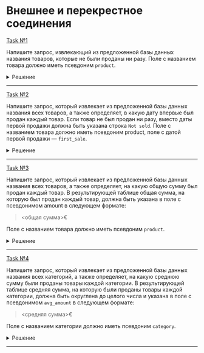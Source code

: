# Внешнее и перекрестное соединения

[Task №1](https://stepik.org/lesson/1038191/step/11?unit=1046721)

Напишите запрос, извлекающий из предложенной базы данных названия товаров, которые не были проданы ни разу.
Поле с названием товара должно иметь псевдоним `product`.

<details>
  <summary>Решение</summary>

  ```sql
  SELECT Products.name AS product
  FROM Products
  LEFT JOIN Sales ON Products.id = Sales.product_id
  GROUP BY Products.name
  HAVING COUNT(Sales.product_id) = 0;
  ```

</details>

---

[Task №2](https://stepik.org/lesson/1038191/step/12?unit=1046721)

Напишите запрос, который извлекает из предложенной базы данных названия всех товаров, а также определяет, в какую дату впервые был продан каждый товар. 
Если товар не был продан ни разу, вместо даты первой продажи должна быть указана строка `Not sold`.
Поле с названием товара должно иметь псевдоним product, поле с датой первой продажи — `first_sale`.

<details>
  <summary>Решение</summary>

  ```sql
  SELECT Products.name AS product,
         IFNULL(MIN(Sales.sale_date), 'Not sold') AS first_sale
  FROM Products
  LEFT JOIN Sales ON Products.id = Sales.product_id
  GROUP BY product;
  ```

</details>

---

[Task №3](https://stepik.org/lesson/1038191/step/13?unit=1046721)

Напишите запрос, который извлекает из предложенной базы данных названия всех товаров, а также определяет, на какую общую сумму был продан каждый товар.
В результирующей таблице общая сумма, на которую был продан каждый товар, должна быть указана в поле с псевдонимом amount в следующем формате:

> <общая сумма>€

Поле с названием товара должно иметь псевдоним `product`.

<details>
  <summary>Решение</summary>

  ```sql
  SELECT Products.name AS product,
         CONCAT(COUNT(product_id) * Products.price, '€') AS amount
  FROM Products
  LEFT JOIN Sales ON Products.id = Sales.product_id
  GROUP BY product, price;
  ```

</details>

---

[Task №4](https://stepik.org/lesson/1038191/step/14?unit=1046721)

Напишите запрос, который извлекает из предложенной базы данных названия всех категорий, а также определяет, на какую среднюю сумму были проданы товары каждой категории.
В результирующей таблице средняя сумма, на которую были проданы товары каждой категории, должна быть округлена до целого числа и указана в поле с псевдонимом `avg_amount` в следующем формате:

> <средняя сумма>€

Поле с названием категории должно иметь псевдоним `category`.

<details>
  <summary>Решение</summary>

  ```sql
  SELECT Categories.name AS category,
         CONCAT(ROUND(IFNULL(AVG(Products.price), 0)), '€') AS avg_amount
  FROM Products
  INNER JOIN Sales ON Products.id = Sales.product_id
  RIGHT JOIN Categories ON Categories.id = Products.category_id
  GROUP BY category;
  ```

</details>

---


